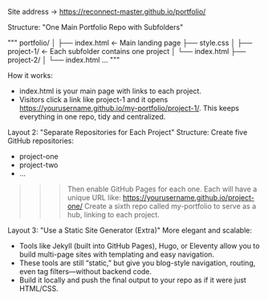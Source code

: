 Site address -> https://reconnect-master.github.io/portfolio/

Structure:
"One Main Portfolio Repo with Subfolders"

"""
portfolio/
│
├── index.html             ← Main landing page
├── style.css
│
├── project-1/             ← Each subfolder contains one project
│   └── index.html
├── project-2/
│   └── index.html
...
"""

How it works:
- index.html is your main page with links to each project.
- Visitors click a link like project-1 and it opens https://yourusername.github.io/my-portfolio/project-1/.
This keeps everything in one repo, tidy and centralized.

Layout 2: "Separate Repositories for Each Project"
Structure: Create five GitHub repositories:
- project-one
- project-two
- ...
>>> Then enable GitHub Pages for each one.
>>> Each will have a unique URL like: https://yourusername.github.io/project-one/
>>> Create a sixth repo called my-portfolio to serve as a hub, linking to each project.

Layout 3: "Use a Static Site Generator (Extra)"
More elegant and scalable:
- Tools like Jekyll (built into GitHub Pages), Hugo, or Eleventy allow you to build multi-page sites with templating and easy navigation.
- These tools are still “static,” but give you blog-style navigation, routing, even tag filters—without backend code.
- Build it locally and push the final output to your repo as if it were just HTML/CSS.

